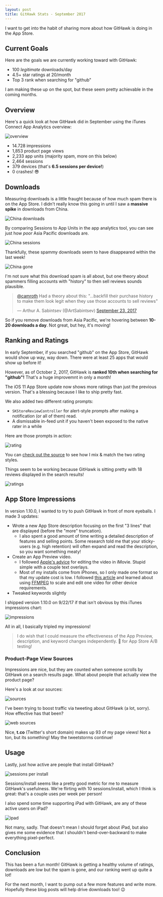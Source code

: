 ```yaml
---
layout: post
title: GitHawk Stats - September 2017
---
```


I want to get into the habit of sharing more about how GitHawk is doing in the App Store.

## Current Goals

Here are the goals we are currently working toward with GitHawk:

- 100 _legitimate_ downloads/day
- 4.5+ star ratings at 20/month
- Top 3 rank when searching for "github"

I am making these up on the spot, but these seem pretty achievable in the coming months.

## Overview

Here's a quick look at how GitHawk did in September using the iTunes Connect App Analytics overview:

![overview](https://user-images.githubusercontent.com/739696/31088247-4997bd30-a7a0-11e7-9be1-dab1aa81f1c8.png)

- 14.728 impressions
- 1,853 product page views
- 2,233 app units (majority spam, more on this below)
- 2,464 sessions
- 379 devices (that's **6.5 sessions per device!**)
- 0 crashes! 😎

## Downloads

Measuring downloads is a little fraught because of how much spam there is on the App Store. I didn't really know this going in until I saw a **massive spike** in downloads from China.

![China downloads](https://user-images.githubusercontent.com/739696/31087342-f4636d1c-a79c-11e7-96af-e5ae0114f2bb.png)

By comparing Sessions to App Units in the app analytics tool, you can see just how _poor_ Asia Pacific downloads are.

![China sessions](https://user-images.githubusercontent.com/739696/31087413-37ef41be-a79d-11e7-9d92-c8526a73d75a.png)

Thankfully, these spammy downloads seem to have disappeared within the last week!

![China gone](https://user-images.githubusercontent.com/739696/31087443-5603b8b0-a79d-11e7-9255-a698c1e6524f.png)

I'm not sure what this download spam is all about, but one theory about spammers filling accounts with "history" to then sell reviews sounds plausible.

<blockquote class="twitter-tweet" data-lang="en"><p lang="en" dir="ltr"><a href="https://twitter.com/camroth?ref_src=twsrc%5Etfw">@camroth</a> Had a theory about this: &quot;...backfill their purchase history to make them look legit when they use those accounts to sell reviews&quot;</p>&mdash; Arthur A. Sabintsev (@ArtSabintsev) <a href="https://twitter.com/ArtSabintsev/status/911617745254526976?ref_src=twsrc%5Etfw">September 23, 2017</a></blockquote>
<script async src="//platform.twitter.com/widgets.js" charset="utf-8"></script>

So if you remove downloads from Asia Pacific, we're hovering between **10-20 downloads a day**. Not great, but hey, it's moving!

## Ranking and Ratings

In early September, if you searched "github" on the App Store, GitHawk would show up way, way down. There were at least 25 apps that would show up before it!

However, as of October 2, 2017, GitHawk is **ranked 10th when searching for "github"!** That's a huge improvemnt in only a month!

The iOS 11 App Store update now shows more ratings than just the previous version. That's a blessing because I like to ship pretty fast.

We also added two different rating prompts:

- `SKStoreReviewController` for alert-style prompts after making a notification (or all of them) read.
- A dismissable in-feed unit if you haven't been exposed to the native rater in a while

Here are those prompts in action:

![rating](https://user-images.githubusercontent.com/739696/31088978-cfe652a0-a7a2-11e7-8caf-dc19005cd57e.jpg)

You can [check out the source](https://github.com/rnystrom/GitHawk/blob/master/Classes/Systems/Rating/RatingController.swift) to see how I mix & match the two rating styles.

Things seem to be working because GitHawk is sitting pretty with 18 reviews displayed in the search results!

![ratings](https://user-images.githubusercontent.com/739696/31087909-22d5b87e-a79f-11e7-8fb7-cc0513c489ae.PNG)

## App Store Impressions

In version 1.10.0, I wanted to try to push GitHawk in front of more eyeballs. I made 3 updates:

- Wrote a new App Store description focusing on the first "3 lines" that are displayed (before the "more" truncation).
    + I also spent a good amount of time writing a detailed description of features and selling points. Some research told me that your sticky-users (e.g. high retention) will often expand and read the description, so you want something meaty!
- Create an App Preview video.
    + I followed [Apple's advice](https://developer.apple.com/support/app-previews/imovie/) for editing the video in iMovie. Stupid simple with a couple text overlays.
    + Most of my installs come from iPhones, so I only made one format so that my update cost is low. I followed [this article](https://thenextweb.com/insider/2015/11/15/6-tips-for-creating-the-perfect-apple-app-store-video-for-your-app/#.tnw_7J5BWcHx) and learned about using [FFMPEG](http://www.ffmpegmac.net/) to scale and edit one video for other device requirements.
- Tweaked keywords slightly

I shipped version 1.10.0 on 9/22/17 if that isn't obvious by this iTunes impressions chart:

![impressions](https://user-images.githubusercontent.com/739696/31088194-0ed874a0-a7a0-11e7-97db-1b82c4dc33eb.png)

All in all, I basically tripled my impressions!

> I do wish that I could measure the effectiveness of the App Preview, description, and keyword changes independently. 🙏 for App Store A/B testing!

### Product-Page View Sources

Impressions are nice, but they are counted when someone scrolls by GitHawk on a search results page. What about people that actually view the product page?

Here's a look at our sources:

![sources](https://user-images.githubusercontent.com/739696/31088469-0edbad18-a7a1-11e7-9d7a-7d1614cbeeb3.png)

I've been trying to boost traffic via tweeting about GitHawk (a lot, sorry). How effective has that been?

![web sources](https://user-images.githubusercontent.com/739696/31088518-3c998d2e-a7a1-11e7-8f3c-dc22309039fd.png)

Nice, **t.co** (Twitter's short domain) makes up 93 of my page views! Not a ton, but its something! May the tweetstorms continue!

## Usage

Lastly, just how active are people that install GitHawk?

![sessions per install](https://user-images.githubusercontent.com/739696/31088598-7cde0216-a7a1-11e7-9b46-06e69967cdf6.png)

Sessions/install seems like a pretty good metric for me to measure GitHawk's usefulness. We're flirting with 10 sessions/install, which I think is great: that's a couple uses per week per person!

I also spend some time supporting iPad with GitHawk, are any of these active users on iPad?

![ipad](https://user-images.githubusercontent.com/739696/31088699-e1b1caa6-a7a1-11e7-8e15-663c778501cf.png)

Not many, sadly. That doesn't mean I should forget about iPad, but also gives me some evidence that I shouldn't bend-over-backward to make everything pixel-perfect.

## Conclusion

This has been a fun month! GitHawk is getting a healthy volume of ratings, downloads are low but the spam is gone, and our ranking went up quite a lot!

For the next month, I want to pump out a few more features and write more. Hopefully these blog posts will help drive downloads too! 😉